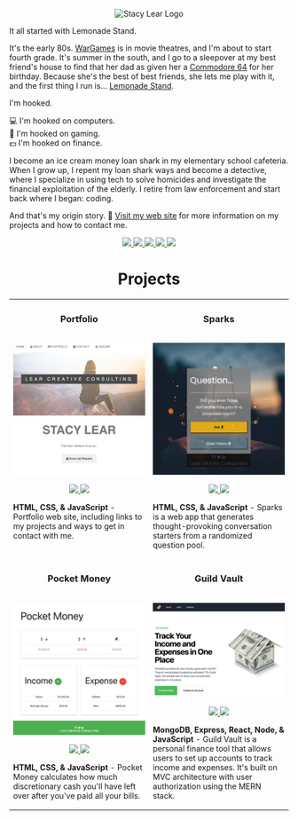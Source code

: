 <p align="center" width="100%">
<img src="https://user-images.githubusercontent.com/57073322/213937170-5dbe50fe-0014-48e2-80f7-5c04be7904bb.svg" width=50% alt="Stacy Lear Logo">
</p>

It all started with Lemonade Stand. 

It's the early 80s. <a href="https://en.wikipedia.org/wiki/WarGames">WarGames</a> is in movie theatres, and I'm about to start fourth grade. It's summer in the south, and I go to a sleepover at my best friend's house to find that her dad as given her a <a href="https://en.wikipedia.org/wiki/Commodore_64">Commodore 64</a> for her birthday. Because she's the best of best friends, she lets me play with it, and the first thing I run is... <a href="https://c64online.com/c64-games/lemonade-stand/">Lemonade Stand</a>.

I'm hooked. 

:computer: I'm hooked on computers.<br> 
:game_die: I'm hooked on gaming. <br>
:dollar: I'm hooked on finance. 

I become an ice cream money loan shark in my elementary school cafeteria. When I grow up, I repent my loan shark ways and become a detective, where I specialize in using tech to solve homicides and investigate the financial exploitation of the elderly. I retire from law enforcement and start back where I began: coding.

And that's my origin story. :lemon: <a href="https://www.stacylear.com" target="_blank">Visit my web site</a> for more information on my projects and how to contact me.

<p align="center">
  <a href="https://stacylear.com" target="_blank">
    <img src="https://img.shields.io/static/v1?label=|&message=WEBSITE&color=F7DF1E&style=flat&logo=react&logo-color=white">
  </a>
  <a href="https://www.linkedin.com/in/stacylear/" target="_blank">
    <img src="https://img.shields.io/static/v1?label=|&message=LINKED-IN&color=cdf998&style=flat&logo=linkedin&logo-color=white"/>
  </a>
  <a href="https://twitter.com/StacyLearSDE" target="_blank">
    <img src="https://img.shields.io/static/v1?label=|&message=TWITTER&color=F7DF1E&style=flat&logo=twitter&logo-color=white"/>
  </a>
  <a href="https://angel.co/u/stacy-lear" target="_blank">
      <img src="https://img.shields.io/static/v1?label=|&message=ANGEL-LIST&color=cdf998&style=flat&logo=angellist&logo-color=white"/>
  </a>
  <a href="https://stacylear.com/resume.pdf" target="_blank">
      <img src="https://img.shields.io/static/v1?label=|&message=RESUME&color=F7DF1E&style=flat&logo=react&logo-color=white"/>
  </a>
</p>


<h1 align="center">Projects</h1>

<table>
    <tr>
      <td width="50%" valign="top">
          <h3 align="center">Portfolio</h3>
          <br />
            <a target="_blank" href="https://stacylear.com">
            <img src="images/portfolio.png" width="100%" alt="Portfolio">
            </a>
          <br />
          <p align="center">
            <a href="https://github.com/stacylear/portfolio" target="_blank">
            <img src="https://img.shields.io/static/v1?label=|&message=REPO&color=23555f&style=plastic&logo=github&logo-color=white"/>
            </a>
          <a href="http://stacylear.com target="_blank">
          <img src="https://img.shields.io/static/v1?label=&message=WEBSITE&color=cdf998&style=plastic"/>
          </a>
          </p>
          <p><strong>HTML, CSS, & JavaScript</strong> - Portfolio web site, including links to my projects and ways to get in contact with me.</p>
      </td>
      <td width="50%" valign="top">
        <h3 align="center">Sparks</h3>
          <br>
          <a target="_blank" href="https://sparksgen.netlify.app">
          <img src="images/sparks.png" width="100%" alt="Sparks - a Conversation Starter">
          </a>
          <br />
          <p align="center">
            <a href="https://github.com/stacylear/sparks" target="_blank">
            <img src="https://img.shields.io/static/v1?label=|&message=REPO&color=23555f&style=plastic&logo=github&logo-color=white">
           </a>
            <a href="https://sparksgen.netlify.app/" target="_blank">
            <img src="https://img.shields.io/static/v1?label=&message=WEBSITE&color=cdf998&style=plastic"/>
            </a>
          </p>
          <p><strong>HTML, CSS, & JavaScript</strong> - Sparks is a web app that generates thought-provoking conversation starters from a randomized question pool.</p>
      </td>
    </tr>
    <tr>
      <td width="50%" valign="top">
        <h3 align="center">Pocket Money</h3>
          <br />
          <a target="_blank" href="https://mypocketmoney.netlify.app/">
          <img src="images/pocketmoney.png" width="100%"  alt="Pocket Money">
          </a>
          <br />
          <p align="center">
            <a href="https://github.com/stacylear/pocketmoney" target="_blank">
            <img src="https://img.shields.io/static/v1?label=|&message=REPO&color=23555f&style=plastic&logo=github&logo-color=white"/>
            </a>
            <a href="https://mypocketmoney.netlify.app/" target="_blank">
            <img src="https://img.shields.io/static/v1?label=&message=WEBSITE&color=cdf998&style=plastic"/>
            </a>
          </p>
          <p><strong>HTML, CSS, & JavaScript</strong> - Pocket Money calculates how much discretionary cash you'll have left over after you've paid all your bills.</p>
    </td>
      <td width="50%" valign="top">
        <h3 align="center">Guild Vault</h3>
          <br />
          <a target="_blank" href="https://guildvault.netlify.app/">
          <img src="images/guildvault.png" width="100%"  alt="Guild Vault">
          </a>
          <br />
          <p align="center">
            <a href="https://github.com/stacylear/guildvault" target="_blank">
            <img src="https://img.shields.io/static/v1?label=|&message=REPO&color=23555f&style=plastic&logo=github&logo-color=white"/>
            </a>
            <a href="https://guildvault.netlify.app/" target="_blank">
            <img src="https://img.shields.io/static/v1?label=&message=WEBSITE&color=cdf998&style=plastic"/>
            </a>
          </p>
          <p><strong>MongoDB, Express, React, Node, & JavaScript</strong> - Guild Vault is a personal finance tool that allows users to set up accounts to track income and expenses. It's built on MVC architecture with user authorization using the MERN stack.</p>
    </td>
  </tr>
</table>
